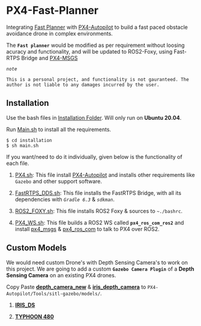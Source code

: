 # PX4-Fast-Planner

Integrating [Fast Planner](https://github.com/HKUST-Aerial-Robotics/Fast-Planner) with [PX4-Autopilot](https://github.com/PX4/PX4-Autopilot) to build a fast paced obstacle avoidance drone in complex environments.

The **`Fast planner`** would be modified as per requirement without loosing acuracy and functionality, and will be updated to ROS2-Foxy, using Fast-RTPS Bridge and [PX4-MSGS](https://github.com/PX4/px4_msgs)


*`note`*
```
This is a personal project, and functionality is not gauranteed. The author is not liable to any damages incurred by the user.
```

## Installation

Use the bash files in [Installation Folder](/installation). Will only run on **Ubuntu 20.04**.

Run [Main.sh](/installation/main.sh) to install all the requirements.
```
$ cd installation
$ sh main.sh
```
If you want/need to do it individually, given below is the functionality of each file.

1. [PX4.sh](/installation/px4.sh): This file install [PX4-Autopilot](https://github.com/PX4/PX4-Autopilot) and installs other requirements like `Gazebo` and other support software.

2. [FastRTPS_DDS.sh](/installation/FastRTPS_DDS.sh): This file installs the FastRTPS Bridge, with all its dependencies with *`Gradle 6.3`* & *`sdkman`*.

3. [ROS2_FOXY.sh](/installation/ROS2_FOXY.sh): This file installs ROS2 Foxy & sources to `~./bashrc`.

4. [PX4_WS.sh](/installation/px4_ws.sh): This file builds a ROS2 WS called **`px4_ros_com_ros2`** and install [px4_msgs](https://github.com/PX4/px4_msgs) & [px4_ros_com](https://github.com/PX4/px4_ros_com) to talk to PX4 over ROS2.

## Custom Models

We would need custom Drone's with Depth Sensing Camera's to work on this project. We are going to add a custom **`Gazebo Camera Plugin`** of a **Depth Sensing Camera** on an existing PX4 drones.

Copy Paste **[depth_camera_new]()** & **[iris_depth_camera]()** to `PX4-Autopilot/Tools/sitl-gazebo/models/`.

1. **[IRIS_DS](/Documentation/IRIS_DepthSensing.md)**

2. **[TYPHOON 480](/Documentation/Typhoon_480_DepthSensing.md)**